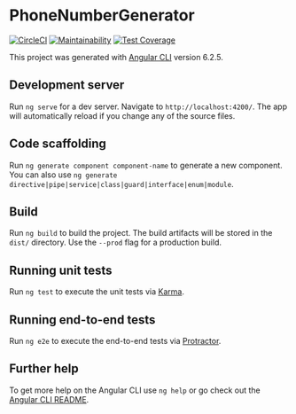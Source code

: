 # PhoneNumberGenerator

[![CircleCI](https://circleci.com/gh/malmike/phone-number-generator.svg?style=svg)](https://circleci.com/gh/malmike/phone-number-generator)
[![Maintainability](https://api.codeclimate.com/v1/badges/88152c0aa4957a6189ff/maintainability)](https://codeclimate.com/github/malmike/phone-number-generator/maintainability)
[![Test Coverage](https://api.codeclimate.com/v1/badges/88152c0aa4957a6189ff/test_coverage)](https://codeclimate.com/github/malmike/phone-number-generator/test_coverage)


This project was generated with [Angular CLI](https://github.com/angular/angular-cli) version 6.2.5.

## Development server

Run `ng serve` for a dev server. Navigate to `http://localhost:4200/`. The app will automatically reload if you change any of the source files.

## Code scaffolding

Run `ng generate component component-name` to generate a new component. You can also use `ng generate directive|pipe|service|class|guard|interface|enum|module`.

## Build

Run `ng build` to build the project. The build artifacts will be stored in the `dist/` directory. Use the `--prod` flag for a production build.

## Running unit tests

Run `ng test` to execute the unit tests via [Karma](https://karma-runner.github.io).

## Running end-to-end tests

Run `ng e2e` to execute the end-to-end tests via [Protractor](http://www.protractortest.org/).

## Further help

To get more help on the Angular CLI use `ng help` or go check out the [Angular CLI README](https://github.com/angular/angular-cli/blob/master/README.md).
